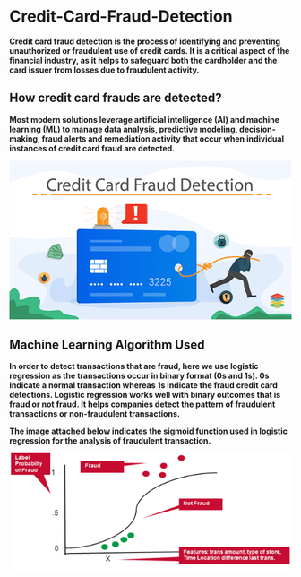 # Credit-Card-Fraud-Detection

**Credit card fraud detection is the process of identifying and preventing unauthorized or fraudulent use of credit cards. It is a critical aspect of the financial industry, as it helps to safeguard both the cardholder and the card issuer from losses due to fraudulent activity.**


## How credit card frauds are detected?


**Most modern solutions leverage artificial intelligence (AI) and machine learning (ML) to manage data analysis, predictive modeling, decision-making, fraud alerts and remediation activity that occur when individual instances of credit card fraud are detected.**


![This is an image](https://github.com/chauhanshallu/Credit-Card-Fraud-Detection/blob/main/0601d980-5912-11eb-8486-3237a1e3c4cf.png)



## Machine Learning Algorithm Used

**In order to detect transactions that are fraud, here we use logistic regression as the transactions occur in binary format (0s and 1s). 0s indicate  a normal transaction whereas 1s indicate the fraud credit card detections. Logistic regression works well with binary outcomes that is fraud or not fraud. It helps companies detect the pattern of fraudulent transactions or non-fraudulent transactions.**

**The image attached below indicates the sigmoid function used in logistic regression for the analysis of fraudulent transaction.**

![This is an image](https://github.com/chauhanshallu/Credit-Card-Fraud-Detection/blob/main/spark-fraud-5-1605742798937.jpg)
